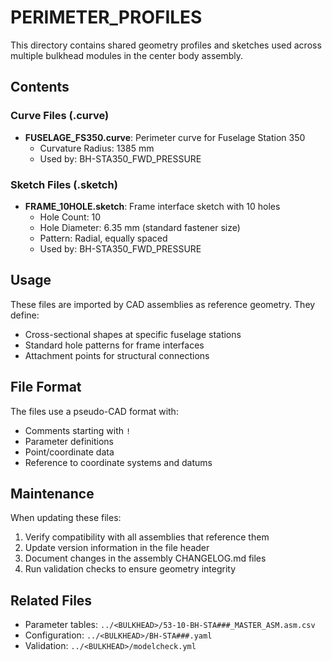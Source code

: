 # PERIMETER_PROFILES

This directory contains shared geometry profiles and sketches used across multiple bulkhead modules in the center body assembly.

## Contents

### Curve Files (.curve)
- **FUSELAGE_FS350.curve**: Perimeter curve for Fuselage Station 350
  - Curvature Radius: 1385 mm
  - Used by: BH-STA350_FWD_PRESSURE

### Sketch Files (.sketch)
- **FRAME_10HOLE.sketch**: Frame interface sketch with 10 holes
  - Hole Count: 10
  - Hole Diameter: 6.35 mm (standard fastener size)
  - Pattern: Radial, equally spaced
  - Used by: BH-STA350_FWD_PRESSURE

## Usage

These files are imported by CAD assemblies as reference geometry. They define:
- Cross-sectional shapes at specific fuselage stations
- Standard hole patterns for frame interfaces
- Attachment points for structural connections

## File Format

The files use a pseudo-CAD format with:
- Comments starting with `!`
- Parameter definitions
- Point/coordinate data
- Reference to coordinate systems and datums

## Maintenance

When updating these files:
1. Verify compatibility with all assemblies that reference them
2. Update version information in the file header
3. Document changes in the assembly CHANGELOG.md files
4. Run validation checks to ensure geometry integrity

## Related Files

- Parameter tables: `../<BULKHEAD>/53-10-BH-STA###_MASTER_ASM.asm.csv`
- Configuration: `../<BULKHEAD>/BH-STA###.yaml`
- Validation: `../<BULKHEAD>/modelcheck.yml`
